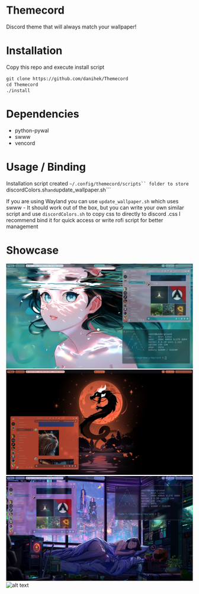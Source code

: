 # Themecord
Discord theme that will always match your wallpaper!

# Installation
Copy this repo and execute install script

```
git clone https://github.com/danihek/Themecord
cd Themecord
./install
```
# Dependencies
- python-pywal
- swww
- vencord
# Usage / Binding
Installation script created ```~/.config/themecord/scripts`` folder to store ```discordColors.sh``` and ```update_wallpaper.sh```

If you are using Wayland you can use ```update_wallpaper.sh``` which uses swww - It should work out of the box, but you can write your own similar script and use ```discordColors.sh``` to copy css to directly to discord .css
I recommend bind it for quick access or write rofi script for better management

# Showcase
![alt text](https://github.com/danihek/Themecord/blob/main/assets/2024-01-14-022114_hyprshot.png)
![alt text](https://github.com/danihek/Themecord/blob/main/assets/2024-01-14-022423_hyprshot.png)
![alt text](https://github.com/danihek/Themecord/blob/main/assets/2024-01-14-022241_hyprshot.png)
![alt text](https://github.com/danihek/Themecord/blob/main/assets/2024-01-14-022145_hyprshot.png)
